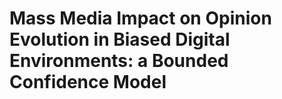 # Mass Media Impact on Opinion Evolution in Biased Digital Environments: a Bounded Confidence Model

